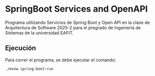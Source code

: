 # SpringBoot Services and OpenAPI
Programa utilizando Servicios  de Spring Boot y Open API en la clase de Arquitectura de Software 2025-2 para el pregrado de Ingeniería de Sistemas de la universidad EAFIT.

## Ejecución 
Para correr el programa, se debe ejecutar el comando:    
```
./mvnw spring-boot:run
```
